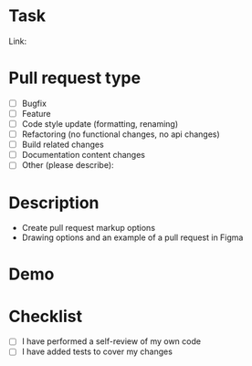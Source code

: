 # Task
<!-- Please add link(s) to Jira task(s) related to this PR -->

Link: 

# Pull request type
<!-- Please try to limit your pull request to one type, submit multiple pull requests if needed -->

- [ ] Bugfix
- [ ] Feature
- [ ] Code style update (formatting, renaming)
- [ ] Refactoring (no functional changes, no api changes)
- [ ] Build related changes
- [ ] Documentation content changes
- [ ] Other (please describe):

# Description
<!-- Please include a summary of the change -->
<!-- Any details that you think are important to review this PR -->
<!-- Example -->

- Create pull request markup options
- Drawing options and an example of a pull request in Figma

# Demo
<!-- Add a screenshot or a video demonstration when possible -->

# Checklist
<!-- Go over all the following points, and put an `x` in all the boxes that apply -->

- [ ] I have performed a self-review of my own code
- [ ] I have added tests to cover my changes

